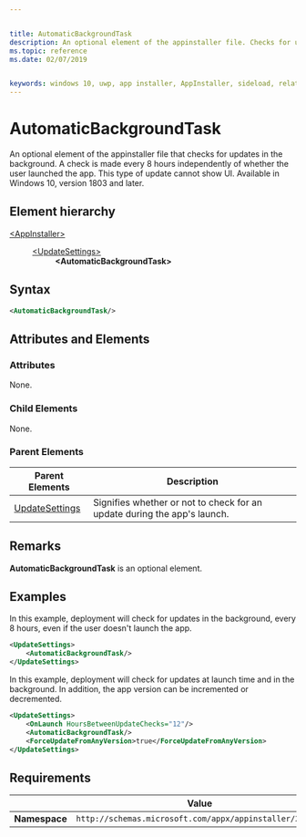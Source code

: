 ```yaml
---


title: AutomaticBackgroundTask
description: An optional element of the appinstaller file. Checks for updates in the background. 
ms.topic: reference
ms.date: 02/07/2019


keywords: windows 10, uwp, app installer, AppInstaller, sideload, related set, optional packages
---
```


# AutomaticBackgroundTask

An optional element of the appinstaller file that checks for updates in the background. A check is made every 8 hours independently of whether the user launched the app. This type of update cannot show UI. Available in Windows 10, version 1803 and later.

## Element hierarchy

<dl>
<dt><a href="element-appinstaller.md">&lt;AppInstaller&gt;</a></dt>
<dd>
    <dl>
        <dt><a href="element-update-settings.md">&lt;UpdateSettings&gt;</a></dt>
            <dd><b>&lt;AutomaticBackgroundTask&gt;</b></dd>
    </dl>
</dd>
</dl>

## Syntax
``` xml 
<AutomaticBackgroundTask/>
```

## Attributes and Elements

### Attributes

None.


### Child Elements

None.

### Parent Elements

| Parent Elements | Description |
|-----------------|-------------|
| [UpdateSettings](element-update-settings.md) | Signifies whether or not to check for an update during the app's launch. |

## Remarks
**AutomaticBackgroundTask** is an optional element. 

## Examples

In this example, deployment will check for updates in the background, every 8 hours, even if the user doesn't launch the app.

``` xml  
<UpdateSettings>
    <AutomaticBackgroundTask/>
</UpdateSettings>
```

In this example, deployment will check for updates at launch time and in the background. In addition, the app version can be incremented or decremented.

``` xml  
<UpdateSettings>
    <OnLaunch HoursBetweenUpdateChecks="12"/>
    <AutomaticBackgroundTask/>
    <ForceUpdateFromAnyVersion>true</ForceUpdateFromAnyVersion>
</UpdateSettings>
```


## Requirements

|               |       Value                                                      |
|---------------|-------------------------------------------------------------|
| **Namespace** | `http://schemas.microsoft.com/appx/appinstaller/2017/2` |

